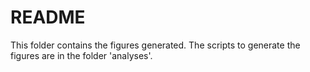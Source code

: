 # README

This folder contains the figures generated. The scripts to generate the figures are in the folder 'analyses'. 
